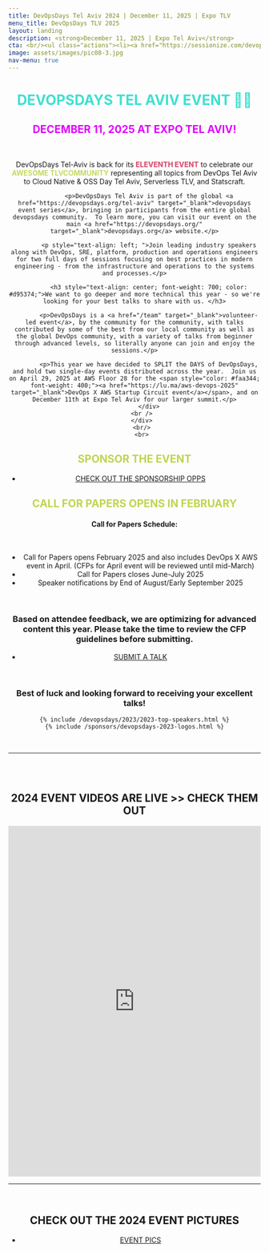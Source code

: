```yaml
---
title: DevOpsDays Tel Aviv 2024 | December 11, 2025 | Expo TLV
menu_title: DevOpsDays TLV 2025
layout: landing
description: <strong>December 11, 2025 | Expo Tel Aviv</strong>
cta: <br/><ul class="actions"><li><a href="https://sessionize.com/devopsdays-tel-aviv-2025/" class="button fit" target="_blank"> SUBMIT A TALK</a></li></ul><ul class="actions"><li><a href="/devopsdays#videos" class="button special fit" target="_blank"> WATCH 2024 VIDEOS</a></li></ul>
image: assets/images/pic08-3.jpg
nav-menu: true
---
```


<!-- Main -->
<div id="main">
<!-- One -->
<div class="inner">
    <div class="row">
    <div class="box" style="width: 100%; text-align: center;">
    <h1 style="text-transform: uppercase; color: turquoise;">DEVOPSDAYS TEL AVIV  EVENT 🧟‍♀️</h1>
    <h2 style="text-transform: uppercase; color: #e102ff;">December 11, 2025 at Expo Tel Aviv!</h2>

<br/>            
            <p>DevOpsDays Tel-Aviv is back for its <span style="font-weight: 800; color: #d95374;">ELEVENTH EVENT</span> to celebrate our <span style="font-weight: 600; color: #c0d44f;">AWESOME TLVCOMMUNITY</span> representing all topics from DevOps Tel Aviv to Cloud Native & OSS Day Tel Aviv, Serverless TLV, and Statscraft.</p>

            <p>DevOpsDays Tel Aviv is part of the global <a href="https://devopsdays.org/tel-aviv" target="_blank">devopsdays event series</a>, bringing in participants from the entire global devopsdays community.  To learn more, you can visit our event on the main <a href="https://devopsdays.org/" target="_blank">devopsdays.org</a> website.</p>

            <p style="text-align: left; ">Join leading industry speakers along with DevOps, SRE, platform, production and operations engineers for two full days of sessions focusing on best practices in modern  engineering - from the infrastructure and operations to the systems and processes.</p>

            <h3 style="text-align: center; font-weight: 700; color: #d95374;">We want to go deeper and more technical this year - so we're looking for your best talks to share with us. </h3>

            <p>DevOpsDays is a <a href="/team" target="_blank">volunteer-led event</a>, by the community for the community, with talks contributed by some of the best from our local community as well as the global DevOps community, with a variety of talks from beginner through advanced levels, so literally anyone can join and enjoy the sessions.</p>

            <p>This year we have decided to SPLIT the DAYS of DevOpsDays, and hold two single-day events distributed across the year.  Join us on April 29, 2025 at AWS Floor 28 for the <span style="color: #faa344; font-weight: 400;"><a href="https://lu.ma/aws-devops-2025" target="_blank">DevOps X AWS Startup Circuit event</a></span>, and on December 11th at Expo Tel Aviv for our larger summit.</p>
            </div>
        <br />
        </div>
        <br/>
        <br>
<a id="sponsor"></a>
    <div class="row">
    <div class="box" style="width: 100%; text-align: center;">
   <h2 style="tex-transform: uppercase; color: #c0d44f;"> SPONSOR THE EVENT</h2>
         <ul class="actions"><li><a href="/sponsor" target="_blank" class="button fit"> CHECK OUT THE SPONSORSHIP OPPS</a></li></ul> 
    </div>

<div class="box" style="width: 100%;">
<a id="cfp"></a>
   <h2 style="tex-transform: uppercase; color: #c0d44f;"> CALL FOR PAPERS OPENS IN FEBRUARY</h2>
   <h4>Call for Papers Schedule:</h4>
   <br/>

   <ul>
   <li>Call for Papers opens February 2025 and also includes DevOps X AWS event in April.  (CFPs for April event will be reviewed until mid-March)</li>
   <li>Call for Papers closes June-July 2025</li>
   <li>Speaker notifications by End of August/Early September 2025</li>
   </ul>
   <br />
    <h3>Based on attendee feedback, we are optimizing for advanced content this year.  Please take the time to review the CFP guidelines before submitting. </h3>
    <ul class="actions"><li><a href="https://sessionize.com/devopsdays-tel-aviv-2025/" target="_blank" class="button fit"> SUBMIT A TALK</a></li></ul> 
    <br />
    <h3>Best of luck and looking forward to receiving your excellent talks!</h3>
    </div>


<!-- <a id="register"></a>
<br/> -->

 <!-- <div class="box" style="width: 100%; text-align: center;">
     <h1 style="text-transform: uppercase; color: white; text-align: center;"> <span style="font-family: 'Creepster', cursive; color: #ff7100;">TICKETS NOW AVAILABLE</span> <span style="font-family: 'Nosifer', cursive; color: red;"> REGISTER TO JOIN US! 👻</span></h1>
   <ul class="actions"><li><a href="https://app.icount.co.il/m/0a17a/c82642p21u64ac1b12f?lng=en" class="button fit"><span style="font-family: 'Nosifer', cursive; color: orangered;">  REGISTER </span></a></li></ul>   
    <h4>NOTE THAT YOU WILL BE REDIRECTED TO REGISTER YOUR TICKETS THROUGH A SEPARATE FORM (lu.ma) AFTER PAYMENT. PLEASE MAKE SURE TO COMPLETE THE ENTIRE REGISTRATION PROCESS.</h4>
</div> 

<br/>
<hr/>

<a id="speakers"></a> -->


    {% include /devopsdays/2023/2023-top-speakers.html %}
    {% include /sponsors/devopsdays-2023-logos.html %}
<br/>
<hr/>

<br/>
<a id="videos"></a>
<br/>

   <h2> <span class="icon alt fa-video-camera"></span> 2024 EVENT VIDEOS ARE LIVE >> CHECK THEM OUT </h2>
    <iframe width="100%" height="700" src="https://www.youtube.com/embed/videoseries?si=6bgw0fquD7gNDHEb&amp;list=PL8tivQAdoavNs2xQkQXC4f9Wdtc2CuMeT" title="YouTube video player" frameborder="0" allow="accelerometer; autoplay; clipboard-write; encrypted-media; gyroscope; picture-in-picture; web-share" referrerpolicy="strict-origin-when-cross-origin" allowfullscreen></iframe>
    <br/>
     <hr/>
    <br/>
    <h2><span class="icon alt fa-camera-retro"></span> CHECK OUT THE 2024 EVENT PICTURES</h2>
    <ul class="actions"><li><a href="https://photos.app.goo.gl/GoT8DRVP9ecbPrXBA" class="button fit" target="_blank"> <span class="icon alt fa-camera-o"></span> EVENT PICS</a></li></ul>
    <br/>


</div> 

<!--  <hr class="major">

 <div class="row" style="text-align: center;">
            <div class="4u"><ul class="actions"><li><a href="/devopsdays/agenda-2021" class="button fit"> <i class="fa fa-cog" style="color: red;"></i>VIEW EVENT PROGRAM</a></li></ul></div>
            <div class="4u"><ul class="actions"><li><a href="/devopsdays-quicklinks" class="button fit"> <i class="fa fa-cog" style="color: #c0d44f;"></i> EVENT QUICK LINKS</a></li></ul></div>-->











  
	
